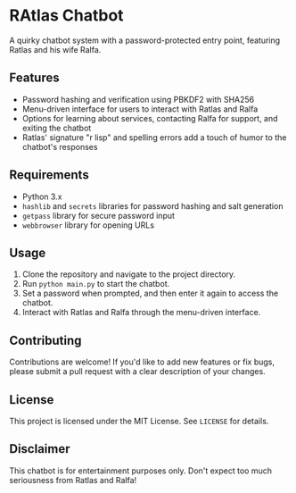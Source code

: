 # RAtlas Chatbot

A quirky chatbot system with a password-protected entry point, featuring Ratlas and his wife Ralfa.

## Features

* Password hashing and verification using PBKDF2 with SHA256
* Menu-driven interface for users to interact with Ratlas and Ralfa
* Options for learning about services, contacting Ralfa for support, and exiting the chatbot
* Ratlas' signature "r lisp" and spelling errors add a touch of humor to the chatbot's responses

## Requirements

* Python 3.x
* `hashlib` and `secrets` libraries for password hashing and salt generation
* `getpass` library for secure password input
* `webbrowser` library for opening URLs

## Usage

1. Clone the repository and navigate to the project directory.
2. Run `python main.py` to start the chatbot.
3. Set a password when prompted, and then enter it again to access the chatbot.
4. Interact with Ratlas and Ralfa through the menu-driven interface.

## Contributing

Contributions are welcome! If you'd like to add new features or fix bugs, please submit a pull request with a clear description of your changes.

## License

This project is licensed under the MIT License. See `LICENSE` for details.

## Disclaimer

This chatbot is for entertainment purposes only. Don't expect too much seriousness from Ratlas and Ralfa!
